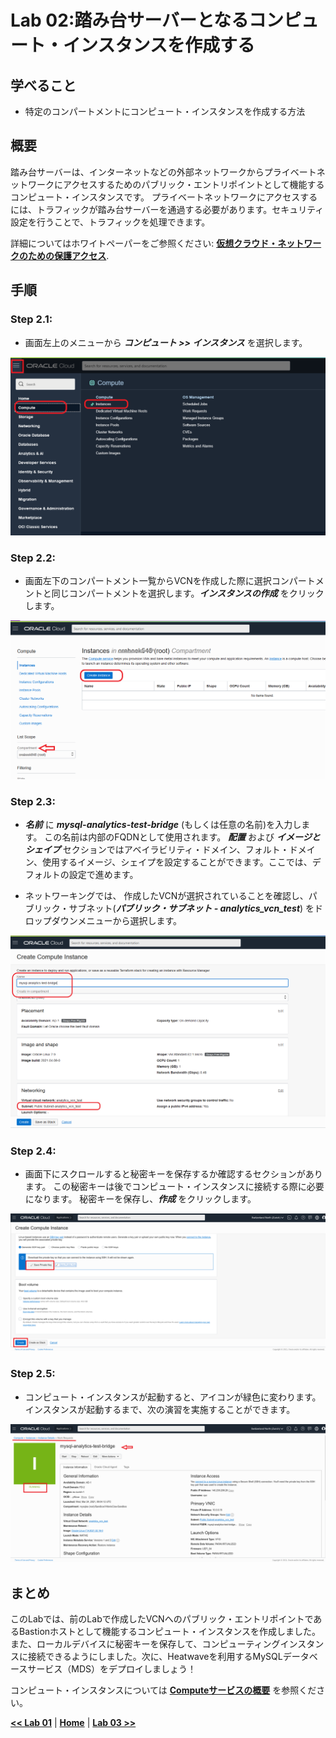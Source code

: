 # Lab 02:踏み台サーバーとなるコンピュート・インスタンスを作成する

## 学べること

- 特定のコンパートメントにコンピュート・インスタンスを作成する方法 


## 概要

踏み台サーバーは、インターネットなどの外部ネットワークからプライベートネットワークにアクセスするためのパブリック・エントリポイントとして機能するコンピュート・インスタンスです。 プライベートネットワークにアクセスするには、トラフィックが踏み台サーバーを通過する必要があります。セキュリティ設定を行うことで、トラフィックを処理できます。

詳細についてはホワイトペーパーをご参照ください: **[仮想クラウド・ネットワークのための保護アクセス](https://docs.oracle.com/cd/F34086_01/bastion-hosts_jp.pdf)**. 


## 手順

### **Step 2.1:**
- 画面左上のメニューから _**コンピュート >> インスタンス**_ を選択します。
  

![](./images/HW11_ci.png)

### **Step 2.2:** 
- 画面左下のコンパートメント一覧からVCNを作成した際に選択コンパートメントと同じコンパートメントを選択します。_**インスタンスの作成**_ をクリックします。

![](./images/HW12_ci.png)

### **Step 2.3:** 
- _**名前**_ に _**mysql-analytics-test-bridge**_ (もしくは任意の名前)を入力します。 この名前は内部のFQDNとして使用されます。
  _**配置**_ および _**イメージとシェイプ**_ セクションではアベイラビリティ・ドメイン、フォルト・ドメイン、使用するイメージ、シェイプを設定することができます。ここでは、デフォルトの設定で進めます。

- ネットワーキングでは、 作成したVCNが選択されていることを確認し、パブリック・サブネット(_**パブリック・サブネット - analytics_vcn_test**_) をドロップダウンメニューから選択します。
  

![](./images/HW13_ci.png)


### **Step 2.4:** 
- 画面下にスクロールすると秘密キーを保存するか確認するセクションがあります。 
この秘密キーは後でコンピュート・インスタンスに接続する際に必要になります。
秘密キーを保存し、_**作成**_ をクリックします。

![](./images/HW15_ci.png)

### **Step 2.5:** 
- コンピュート・インスタンスが起動すると、アイコンが緑色に変わります。
 インスタンスが起動するまで、次の演習を実施することができます。

![](./images/HW16_ci.png)

## まとめ

このLabでは、前のLabで作成したVCNへのパブリック・エントリポイントであるBastionホストとして機能するコンピュート・インスタンスを作成しました。また、ローカルデバイスに秘密キーを保存して、コンピューティングインスタンスに接続できるようにしました。次に、Heatwaveを利用するMySQLデータベースサービス（MDS）をデプロイしましょう！

コンピュート・インスタンスについては **[Computeサービスの概要](https://docs.oracle.com/ja-jp/iaas/Content/Compute/Concepts/computeoverview.htm)** を参照ください。

 **[<< Lab 01](/Lab01/README.md)** | **[Home](../README.md)** | **[Lab 03 >>](/Lab03/README.md)**
